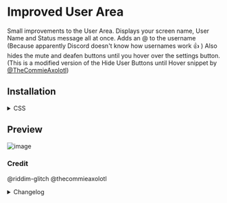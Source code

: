 # Improved User Area
Small improvements to the User Area. Displays your screen name, User Name and Status message all at once. Adds an @ to the username (Because apparently Discord doesn't know how usernames work 👍 )
Also hides the mute and deafen buttons until you hover over the settings button. (This is a modified version of the Hide User Buttons until Hover snippet by [@TheCommieAxolotl](https://github.com/TheCommieAxolotl))


## Installation
<details>
<summary>CSS</summary>

```css
/* --Improved User Area-- */
/* Make both the username and status message visible at all times. */
.container_b2ca13 .hovered_c0d6c6, .hoverRoll_c0d6c6.forceHover_c0d6c6:not(.disabled_c0d6c6) .default_c0d6c6{
  opacity: 1!important;
  transform: none;
}
/* Adds an @ to the username. Discord, for the love of god, just add this yourself already. */
.container_b2ca13 .hovered_c0d6c6::before{
  content: "@";
}
/* Move the custom Status message down so that it doesnt overlap with the Username */
.default_c0d6c6{
  margin-top: 15px;
}
/* Credit to @thecommieaxolotl for this code. */
/* --Hides User Buttons until Hover-- */
/* Hide mute and deafen buttons */
.panels_a4d4d9 > .container_b2ca13 .flex_bba380 > :not(:last-child) {
  opacity: 0% !important;
  width: 0px;
  transition: all 0.3s ease-in-out;
}
/* Reveal mute and Deafen buttons when settings button is hovered */
.panels_a4d4d9 > .container_b2ca13 .flex_bba380:hover > :not(:last-child) {
  opacity: 100% !important;
  width: 32px;
}
/* Resize and move the profile button to take up all the space it can to look clean. */
.avatarWrapper_b2ca13{
  transition: all 0.3s ease-in-out;
  width: 100%!important;
  margin-left: -10px;
  height: 53px;
  border-radius: 0!important;
}
/* Move the avatar back to the right a bit to look clean. */
.avatarWrapper_b2ca13 .avatar_b2ca13{
  margin-left: 10px;
}
```
</details>

## Preview

![image](https://i.imgur.com/iqNNL7J.gif)

### Credit
@riddim-glitch
@thecommieaxolotl

<details>
<summary>Changelog</summary>

## 1.0.0

- Initial release

## 1.0.1

- Class revision

</details>
